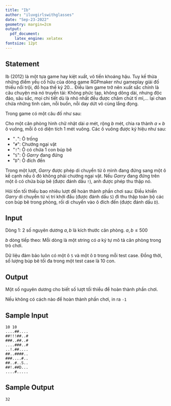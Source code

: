 ```yaml
---
title: "Ib"
author: "iluvgirlswithglasses"
date: "Sep-23-2022"
geometry: margin=2cm
output: 
  pdf_document: 
    latex_engine: xelatex
fontsize: 12pt
---
```


## Statement

Ib (2012) là một tựa game hay kiệt xuất, vô tiền khoáng hậu. Tuy kế thừa những điểm yếu cố hữu của dòng game RGPmaker như gameplay giải đố thiếu nổi trội, đồ họa thế kỷ 20... Điều làm game trở nên xuất sắc chính là câu chuyện mà nó truyền tải: Không phức tạp, không dông dài, nhưng độc đáo, sâu sắc, mọi chi tiết dù là nhỏ nhất đều được chăm chút tỉ mỉ,... lại chan chứa những tình cảm, nỗi buồn, nỗi day dứt vô cùng lắng đọng.

Trong game có một câu đố như sau:

Cho một căn phòng hình chữ nhật dài $a$ mét, rộng $b$ mét, chia ra thành $a \times b$ ô vuông, mỗi ô có diện tích 1 mét vuông. Các ô vuông được ký hiệu như sau:

- "`.`": Ô trống
- "`#`": Chướng ngại vật
- "`!`": Ô có chứa 1 con búp bê
- "`S`": Ô *Garry* đang đứng
- "`D`": Ô đích đến

Trong một lượt, *Garry* được phép di chuyển từ ô mình đang đứng sang một ô kề cạnh nếu ô đó không phải chướng ngại vật. Nếu *Garry* đang đứng trên một ô có chứa búp bê (được đánh dấu `!`), anh được phép thu thập nó.

Hỏi tốn tối thiểu bao nhiêu lượt để hoàn thành phần chơi sau: Điều khiển *Garry* di chuyển từ vị trí khởi đầu (được đánh dấu `S`) đi thu thập toàn bộ các con búp bê trong phòng, rồi di chuyển vào ô đích đến (được đánh dấu `D`).

## Input

Dòng 1: 2 số nguyên dương $a, b$ là kích thước căn phòng. $a, b \leq 500$

$b$ dòng tiếp theo: Mỗi dòng là một string có $a$ ký tự mô tả căn phòng trong trò chơi. 

Dữ liệu đảm bảo luôn có một ô `S` và một ô `D` trong mỗi test case. Đồng thời, số lượng búp bê tối đa trong một test case là 10 con.

## Output

Một số nguyên dương cho biết số lượt tối thiểu để hoàn thành phần chơi.

Nếu không có cách nào để hoàn thành phần chơi, in ra `-1`

## Sample Input

```
10 10
....##....
##!!!##..#
###..##..#
....###..#
..!.##....
##..####..
###....#..
##..#..S..
##!.##D...
....#.....
```

## Sample Output

```
32
```
